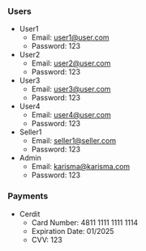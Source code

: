 ### Users
- User1
    - Email: user1@user.com
    - Password: 123
- User2
    - Email: user2@user.com
    - Password: 123
- User3
    - Email: user3@user.com
    - Password: 123
- User4
    - Email: user4@user.com
    - Password: 123
- Seller1
    - Email: seller1@seller.com
    - Password: 123
- Admin
    - Email: karisma@karisma.com
    - Password: 123

### Payments
- Cerdit
    - Card Number: 4811 1111 1111 1114
    - Expiration Date: 01/2025
    - CVV: 123